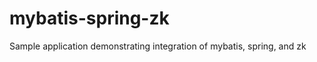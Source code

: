mybatis-spring-zk
=================

Sample application demonstrating integration of mybatis, spring, and zk